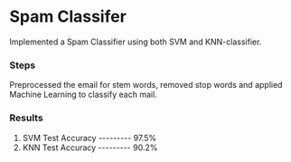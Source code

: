# Spam Classifer

Implemented a Spam Classifier using both SVM and KNN-classifier.

### Steps
Preprocessed the email for stem words, removed stop words and applied Machine Learning to classify each mail.
### Results
1. SVM Test Accuracy --------- 97.5%
2. KNN Test Accuracy --------- 90.2%


